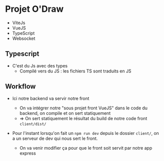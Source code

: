 # Projet O'Draw

- ViteJs
- VueJS
- TypeScript
- Websocket

## Typescript

- C'est du Js avec des types
  - Compilé vers du JS : les fichiers TS sont traduits en JS

## Workflow

- Ici notre backend va servir notre front
  - On va intégrer notre "sous projet front VueJS" dans le code du backend, on compile et on sert statiquement
  - => On sert statiquement le résultat du build de notre code front `client/dist/`

- Pour l'instant lorsqu'on fait un `npm run dev` depuis le dossier `client/`, on a un serveur de dev qui nous sert le front.
  - On va venir modifier ça pour que le front soit servit par notre app express
